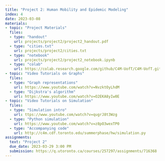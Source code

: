 ```yaml
---
title: "Project 2: Human Mobility and Epidemic Modeling"
index: 4
date: 2023-03-08
materials:
- topic: "Project Materials"
  files: 
  - type: "handout"
    url: projects/project2/project2_handout.pdf
  - type: "cities.txt" 
    url: projects/project2/cities.txt
  - type: "notebook" 
    url: projects/project2/project2_notebook.ipynb
  - type: "colab" 
    url: https://colab.research.google.com/github/C4M-UofT/C4M-UofT.github.io/blob/master/projects/project2/project2_notebook.ipynb
- topic: "Video Tutorials on Graphs"
  files:
  - type: "Graph representations"
    url: https://www.youtube.com/watch?v=NvzktOyLhdM
  - type: "Dijkstra's algorithm"
    url: https://www.youtube.com/watch?v=O2EKA8yIw0E
- topic: "Video Tutorials on Simulation"
  files:
  - type: "Simulation intro"
    url: ttps://www.youtube.com/watch?v=qugrJ8t3Wzg
  - type: "Python simulation"
    url: https://www.youtube.com/watch?v=z8pO3wexTP0
  - type: "Accompanying code"
    url: http://c4m.cdf.toronto.edu/summerphase/hw/simulation.py
assignments:
  text: "Project 2"
  due_date: 2023-03-29 3:00 PM
  submission: https://q.utoronto.ca/courses/257297/assignments/716368
---
```

